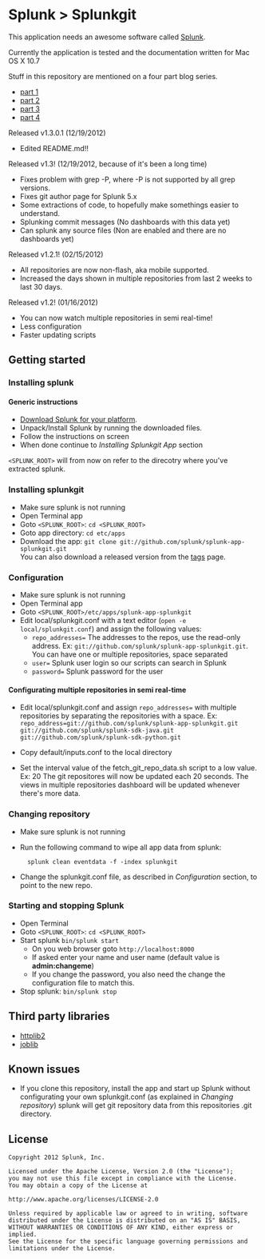 Splunk > Splunkgit
==================

This application needs an awesome software called [Splunk](http://www.splunk.com/).

Currently the application is tested and the documentation written for Mac OS X 10.7

Stuff in this repository are mentioned on a four part blog series.

- [part 1](http://blogs.splunk.com/2011/11/9/splunkgit-part-1)
- [part 2](http://blogs.splunk.com/2011/11/9/splunkgit-part-2)
- [part 3](http://blogs.splunk.com/2011/11/17/splunkgit-part-3)
- [part 4](http://blogs.splunk.com/2011/11/18/splunkgit-part-4)

Released v1.3.0.1 (12/19/2012)
- Edited README.md!!

Released v1.3! (12/19/2012, because of it's been a long time)
- Fixes problem with grep -P, where -P is not supported by all grep versions.
- Fixes git author page for Splunk 5.x
- Some extractions of code, to hopefully make somethings easier to understand.
- Splunking commit messages (No dashboards with this data yet)
- Can splunk any source files (Non are enabled and there are no dashboards yet)

Released v1.2.1! (02/15/2012)
- All repositories are now non-flash, aka mobile supported.
- Increased the days shown in multiple repositories from last 2 weeks to last 30 days.

Released v1.2! (01/16/2012)
- You can now watch multiple repositories in semi real-time!
- Less configuration
- Faster updating scripts

Getting started
---------------

### Installing splunk

#### Generic instructions

- [Download Splunk for your platform](http://www.splunk.com/download?r=productOverview).
- Unpack/Install Splunk by running the downloaded files.
- Follow the instructions on screen
- When done continue to *Installing Splunkgit App* section

`<SPLUNK_ROOT>` will from now on refer to the direcotry where you've extracted splunk.

### Installing splunkgit

- Make sure splunk is not running
- Open Terminal app
- Goto `<SPLUNK_ROOT>`: `cd <SPLUNK_ROOT>`
- Goto app directory: `cd etc/apps`
- Download the app: `git clone git://github.com/splunk/splunk-app-splunkgit.git`  
  You can also download a released version from the [tags](./splunk-app-splunkgit/tags) page.

### Configuration

- Make sure splunk is not running
- Open Terminal app
- Goto `<SPLUNK_ROOT>/etc/apps/splunk-app-splunkgit`
- Edit local/splunkgit.conf with a text editor (`open -e local/splunkgit.conf`) and assign the following values:
    - `repo_addresses=` The addresses to the repos, use the read-only address. Ex: `git://github.com/splunk/splunk-app-splunkgit.git`. You can have one or multiple repositories, space separated
    - `user=` Splunk user login so our scripts can search in Splunk
    - `password=` Splunk password for the user

#### Configurating multiple repositories in semi real-time
- Edit local/splunkgit.conf and assign `repo_addresses=` with multiple repositories by separating the repositories with a space. Ex: `repo_address=git://github.com/splunk/splunk-app-splunkgit.git git://github.com/splunk/splunk-sdk-java.git git://github.com/splunk/splunk-sdk-python.git`

- Copy default/inputs.conf to the local directory
- Set the interval value of the fetch_git_repo_data.sh script to a low value. Ex: 20
The git repositores will now be updated each 20 seconds. The views in multiple repositories dashboard will be updated whenever there's more data.

### Changing repository

- Make sure splunk is not running
- Run the following command to wipe all app data from splunk:

        splunk clean eventdata -f -index splunkgit

- Change the splunkgit.conf file, as described in *Configuration* section, to point to the new repo.

### Starting and stopping Splunk

- Open Terminal
- Goto `<SPLUNK_ROOT>`: `cd <SPLUNK_ROOT>`
- Start splunk `bin/splunk start`
    - On you web browser goto `http://localhost:8000`
    - If asked enter your name and user name (default value is **admin:changeme**)
    - If you change the password, you also need the change the configuration file to match this.
- Stop splunk: `bin/splunk stop`

Third party libraries
---------------------

- [httplib2](http://code.google.com/p/httplib2/ "httplib2")
- [joblib](http://code.google.com/p/httplib2/ "joblib")

Known issues
------------

- If you clone this repository, install the app and start up Splunk without configurating your own splunkgit.conf (as explained in *Changing repository*) splunk will get git repository data from this repositories .git directory.

License
-------

    Copyright 2012 Splunk, Inc.
    
    Licensed under the Apache License, Version 2.0 (the "License");
    you may not use this file except in compliance with the License.
    You may obtain a copy of the License at
    
    http://www.apache.org/licenses/LICENSE-2.0
    
    Unless required by applicable law or agreed to in writing, software
    distributed under the License is distributed on an "AS IS" BASIS,
    WITHOUT WARRANTIES OR CONDITIONS OF ANY KIND, either express or implied.
    See the License for the specific language governing permissions and
    limitations under the License.
